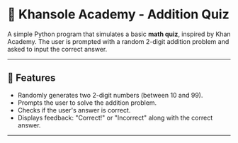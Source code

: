 # 🧠 Khansole Academy - Addition Quiz

A simple Python program that simulates a basic **math quiz**, inspired by Khan Academy. The user is prompted with a random 2-digit addition problem and asked to input the correct answer.

---

## 🎯 Features

- Randomly generates two 2-digit numbers (between 10 and 99).
- Prompts the user to solve the addition problem.
- Checks if the user's answer is correct.
- Displays feedback: "Correct!" or "Incorrect" along with the correct answer.

---

